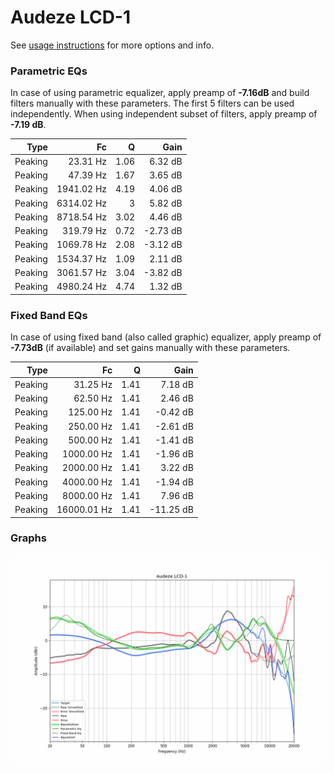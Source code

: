 # Audeze LCD-1
See [usage instructions](https://github.com/jaakkopasanen/AutoEq#usage) for more options and info.

### Parametric EQs
In case of using parametric equalizer, apply preamp of **-7.16dB** and build filters manually
with these parameters. The first 5 filters can be used independently.
When using independent subset of filters, apply preamp of **-7.19 dB**.

| Type    | Fc         |    Q | Gain     |
|--------:|-----------:|-----:|---------:|
| Peaking | 23.31 Hz   | 1.06 | 6.32 dB  |
| Peaking | 47.39 Hz   | 1.67 | 3.65 dB  |
| Peaking | 1941.02 Hz | 4.19 | 4.06 dB  |
| Peaking | 6314.02 Hz | 3    | 5.82 dB  |
| Peaking | 8718.54 Hz | 3.02 | 4.46 dB  |
| Peaking | 319.79 Hz  | 0.72 | -2.73 dB |
| Peaking | 1069.78 Hz | 2.08 | -3.12 dB |
| Peaking | 1534.37 Hz | 1.09 | 2.11 dB  |
| Peaking | 3061.57 Hz | 3.04 | -3.82 dB |
| Peaking | 4980.24 Hz | 4.74 | 1.32 dB  |

### Fixed Band EQs
In case of using fixed band (also called graphic) equalizer, apply preamp of **-7.73dB**
(if available) and set gains manually with these parameters.

| Type    | Fc          |    Q | Gain      |
|--------:|------------:|-----:|----------:|
| Peaking | 31.25 Hz    | 1.41 | 7.18 dB   |
| Peaking | 62.50 Hz    | 1.41 | 2.46 dB   |
| Peaking | 125.00 Hz   | 1.41 | -0.42 dB  |
| Peaking | 250.00 Hz   | 1.41 | -2.61 dB  |
| Peaking | 500.00 Hz   | 1.41 | -1.41 dB  |
| Peaking | 1000.00 Hz  | 1.41 | -1.96 dB  |
| Peaking | 2000.00 Hz  | 1.41 | 3.22 dB   |
| Peaking | 4000.00 Hz  | 1.41 | -1.94 dB  |
| Peaking | 8000.00 Hz  | 1.41 | 7.96 dB   |
| Peaking | 16000.01 Hz | 1.41 | -11.25 dB |

### Graphs
![](./Audeze%20LCD-1.png)